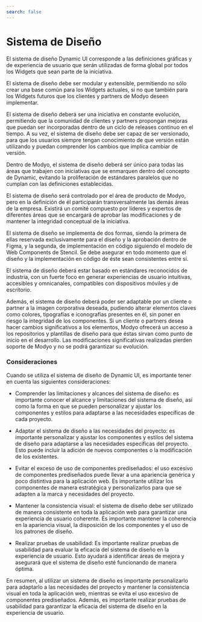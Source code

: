 ```yaml
---
search: false
---
```


# Sistema de Diseño

El sistema de diseño Dynamic UI corresponde a las definiciones gráficas y de experiencia de usuario que serán utilizadas de forma global por todos los Widgets que sean parte de la iniciativa.

El sistema de diseño debe ser modular y extensible, permitiendo no sólo crear una base común para los Widgets actuales, si no que también para los Widgets futuros que los clientes y partners de Modyo deseen implementar.

El sistema de diseño deberá ser una iniciativa en constante evolución, permitiendo que la comunidad de clientes y partners propongan mejoras que puedan ser incorporadas dentro de un ciclo de releases continuo en el tiempo. A su vez, el sistema de diseño debe ser capaz de ser versionado, para que los usuarios siempre tengan conocimiento de que versión están utilizando y puedan comprender los cambios que implica cambiar de versión.

Dentro de Modyo, el sistema de diseño deberá ser único para todas las áreas que trabajen con iniciativas que se enmarquen dentro del concepto de Dynamic, evitando la proliferación de estándares paralelos que no cumplan con las definiciones establecidas.

El sistema de diseño será controlado por el área de producto de Modyo, pero en la definición de él participarán transversalmente las demás áreas de la empresa. Existirá un comité compuesto por líderes y expertos de diferentes áreas que se encargará de aprobar las modificaciones y de mantener la integridad conceptual de la iniciativa.

El sistema de diseño se implementa de dos formas, siendo la primera de ellas reservada exclusivamente para el diseño y la aprobación dentro de Figma, y la segunda, de implementación en código siguiendo el modelo de Web Components de Stencil. Se debe asegurar en todo momento que el diseño y la implementación en código de éste sean consistentes entre sí. 

El sistema de diseño deberá estar basado en estándares reconocidos de industria, con un fuerte foco en generar experiencias de usuario intuitivas, accesibles y omnicanales, compatibles con dispositivos móviles y de escritorio.

Además, el sistema de diseño deberá poder ser adaptable por un cliente o partner a la imagen corporativa deseada, pudiendo alterar elementos claves como colores, tipografías e iconografías presentes en él, sin poner en riesgo la integridad de los componentes. Si un cliente o partners desea hacer cambios significativos a los elementos, Modyo ofrecerá un acceso a los repositorios y plantillas de diseño para que éstas sirvan como punto de inicio en el desarrollo. Las modificaciones significativas realizadas pierden soporte de Modyo y no se podrá garantizar su evolución.


### Consideraciones

Cuando se utiliza el sistema de diseño de Dynamic UI, es importante tener en cuenta las siguientes consideraciones:

- Comprender las limitaciones y alcances del sistema de diseño: es importante conocer el alcance y limitaciones del sistema de diseño, así como la forma en que se pueden personalizar y ajustar los componentes y estilos para adaptarse a las necesidades específicas de cada proyecto.

- Adaptar el sistema de diseño a las necesidades del proyecto: es importante personalizar y ajustar los componentes y estilos del sistema de diseño para adaptarse a las necesidades específicas del proyecto. Esto puede incluir la adición de nuevos componentes o la modificación de los existentes.

- Evitar el exceso de uso de componentes prediseñados: el uso excesivo de componentes prediseñados puede llevar a una apariencia genérica y poco distintiva para la aplicación web. Es importante utilizar los componentes de manera estratégica y personalizarlos para que se adapten a la marca y necesidades del proyecto.

- Mantener la consistencia visual: el sistema de diseño debe ser utilizado de manera consistente en toda la aplicación web para garantizar una experiencia de usuario coherente. Es importante mantener la coherencia en la apariencia visual, la disposición de los componentes y el uso de los patrones de diseño.

- Realizar pruebas de usabilidad: Es importante realizar pruebas de usabilidad para evaluar la eficacia del sistema de diseño en la experiencia de usuario. Esto ayudará a identificar áreas de mejora y asegurará que el sistema de diseño esté funcionando de manera óptima.

En resumen, al utilizar un sistema de diseño es importante personalizarlo para adaptarlo a las necesidades del proyecto y mantener la consistencia visual en toda la aplicación web, mientras se evita el uso excesivo de componentes prediseñados. Además, es importante realizar pruebas de usabilidad para garantizar la eficacia del sistema de diseño en la experiencia de usuario.